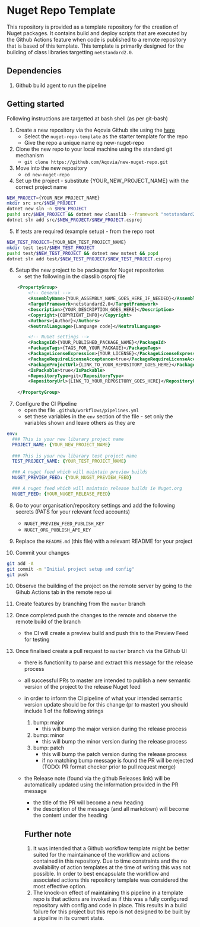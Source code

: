 # Nuget Repo Template

This repository is provided as a template repository for the creation of Nuget packages. It contains build and deploy scripts that are executed by the Github Actions feature when code is published to a remote repository that is based of this template. This template is primarliy designed for the building of class libraries targetting `netstandard2.0`.

## Dependencies
1. Github build agent to run the pipeline

## Getting started

Following instructions are targetted at bash shell (as per git-bash)

1. Create a new repository via the Aqovia Github site using the  [here](https://github.com/organizations/Aqovia/repositories/new)
    - Select the `nuget-repo-template` as the starter template for the repo
    - Give the repo a unique name eg new-nuget-repo
2. Clone the new repo to your local machine using the standard git mechanism
    - `git clone https://github.com/Aqovia/new-nuget-repo.git`
3. Move into the new repository
    - `cd new-nuget-repo`
4. Set up the project - substitute {YOUR_NEW_PROJECT_NAME} with the correct project name
```bash
NEW_PROJECT={YOUR_NEW_PROJECT_NAME}
mkdir src src/$NEW_PROJECT
dotnet new sln -n $NEW_PROJECT
pushd src/$NEW_PROJECT && dotnet new classlib --framework "netstandard2.0" && popd
dotnet sln add src/$NEW_PROJECT/$NEW_PROJECT.csproj
```
5. If tests are required (example setup) - from the repo root
```bash
NEW_TEST_PROJECT={YOUR_NEW_TEST_PROJECT_NAME}
mkdir test test/$NEW_TEST_PROJECT
pushd test/$NEW_TEST_PROJECT && dotnet new mstest && popd
dotnet sln add test/$NEW_TEST_PROJECT/$NEW_TEST_PROJECT.csproj
``` 
6. Setup the new project to be packages for Nuget repositories
    - set the following in the classlib csproj file
```xml
	<PropertyGroup>
		<!-- General -->
		<AssemblyName>{YOUR_ASSEMBLY_NAME_GOES_HERE_IF_NEEDED}</AssemblyName>
		<TargetFramework>netstandard2.0</TargetFramework>
		<Description>{YOUR_DESCRIPTION_GOES_HERE}</Description>
		<Copyright>{COPYRIGHT_INFO}</Copyright>
		<Authors>{Author}</Authors>
		<NeutralLanguage>{Language code}</NeutralLanguage>

		<!-- NuGet settings -->
		<PackageId>{YOUR_PUBLISHED_PACKAGE_NAME}</PackageId>
		<PackageTags>{TAGS_FOR_YOUR_PACKAGE}</PackageTags>
		<PackageLicenseExpression>{YOUR_LICENSE}</PackageLicenseExpression>
		<PackageRequireLicenseAcceptance>true</PackageRequireLicenseAcceptance>
		<PackageProjectUrl>{LINK_TO_YOUR_REPOSITORY_GOES_HERE}</PackageProjectUrl>
		<IsPackable>true</IsPackable>
		<RepositoryType>git</RepositoryType>
    	<RepositoryUrl>{LINK_TO_YOUR_REPOSITORY_GOES_HERE}</RepositoryUrl>
		
	</PropertyGroup>
```

7. Configure the CI Pipeline
    - open the file `.github/workflows/pipelines.yml`
    - set these variables in the `env` section of the file - set only the variables shown and leave others as they are
```yaml
env:
  ### This is your new libarary project name
  PROJECT_NAME: {YOUR_NEW_PROJECT_NAME}
  
  ### This is your new libarary test project name
  TEST_PROJECT_NAME: {YOUR_TEST_PROJECT_NAME}

  ### A nuget feed which will maintain preview builds
  NUGET_PREVIEW_FEED: {YOUR_NUGET_PREVIEW_FEED}

  ### A nuget feed which will maintain release builds ie Nuget.org
  NUGET_FEED: {YOUR_NUGET_RELEASE_FEED}
```

8. Go to your organisation/repository settings and add the following secrets (PATS for your relevant feed accounts)
    - `NUGET_PREVIEW_FEED_PUBLISH_KEY`
    - `NUGET_ORG_PUBLISH_API_KEY`

8. Replace the `README.md` (this file) with a relevant README for your project

9. Commit your changes
```bash
git add -A
git commit -m "Initial project setup and config"
git push
```
10. Observe the building of the project on the remote server by going to the Gihub Actions tab in the remote repo ui
11. Create features by branching from the `master` branch
12. Once completed push the changes to the remote and observe the remote build of the branch
    - the CI will create a preview build and push this to the Preview Feed for testing
13. Once finalised create a pull request to `master` branch via the Github UI
    
    
    - there is functionlity to parse and extract this message for the release process
    - all successful PRs to master are intended to publish a new semantic version of the project to the release Nuget feed
    - in order to inform the CI pipeline of what your intended semantic version update should be for this change (pr to master) you should include 1 of the following strings
        1. bump: major
            - this will bump the major version during the release process
        2. bump: minor
            - this will bump the minor version during the release process
        3. bump: patch
            - this will bump the patch version during the release process
            - if no matching bump message is found the PR will be rejected (TODO: PR format checker prior to pull request merge)
    - the Release note (found via the github Releases link) will be automatically updated using the information provided in the PR message
        - the title of the PR will become a new heading
        - the description of the message (and all markdown) will become the content under the heading

        ## Further note
        1. It was intended that a Github workflow template might be better suited for the maintainance of the workflow and actions contained in this repository. Due to time constraints and the no availability of action templates at the time of writing this was not possible. In order to best encapsulate the workflow and associated actions this repository template was considered the most effective option. 
        2. The knock-on effect of maintaining this pipeline in a template repo is that actions are invoked as if this was a fully configured repository with config and code in place. This results in a build failure for this project but this repo is not designed to be built by a pipeline in its current state. 





